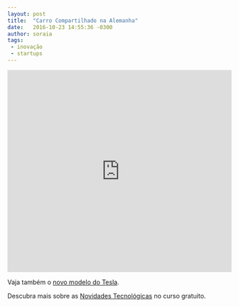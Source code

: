 ```yaml
---
layout: post
title:  "Carro Compartilhado na Alemanha"
date:   2016-10-23 14:55:36 -0300
author: soraia
tags: 
 - inovação
 - startups
---
```


<iframe 
  width="100%" 
  height="455" 
  src="http://www.youtube.com/embed/7YtHjTF0_18?&autoplay=1&autohide=1&modestbranding=0&showinfo=0&ap=%2526fmt%3D22" 
  frameborder="0" 
  allowfullscreen>
</iframe>

Vaja também o [novo modelo do Tesla](novo-tesla-x).

Descubra mais sobre as [Novidades Tecnológicas](http://inovadores.coursify.me/courses/novidades-tecnologicas-automacao-robotica-impressao-3d-e-inteligencia-artificial) no curso gratuito.